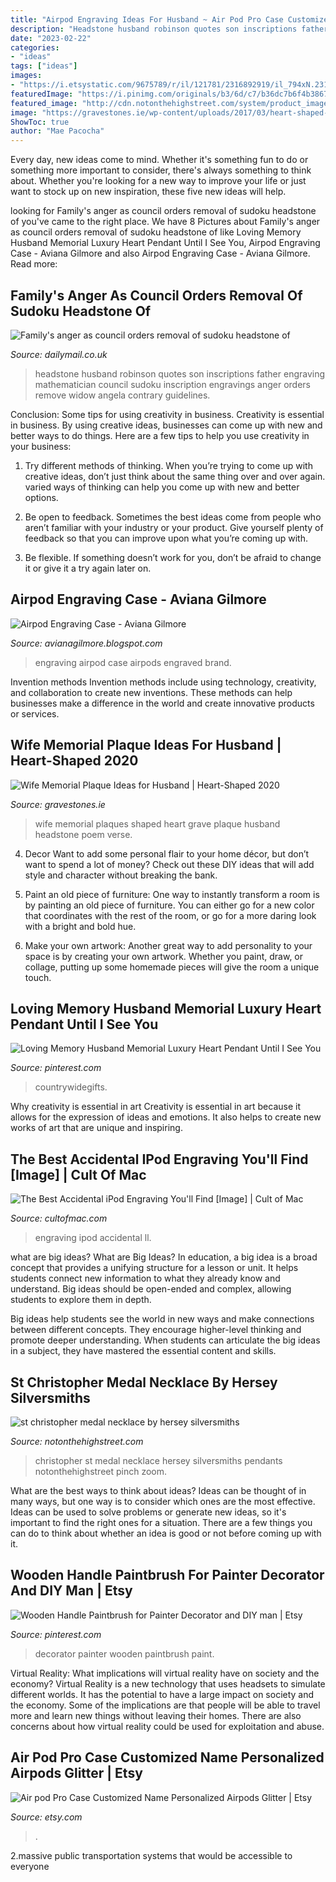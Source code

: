 ```yaml
---
title: "Airpod Engraving Ideas For Husband ~ Air Pod Pro Case Customized Name Personalized Airpods Glitter"
description: "Headstone husband robinson quotes son inscriptions father engraving mathematician council sudoku inscription engravings anger orders remove widow angela contrary guidelines"
date: "2023-02-22"
categories:
- "ideas"
tags: ["ideas"]
images:
- "https://i.etsystatic.com/9675789/r/il/121781/2316892919/il_794xN.2316892919_4cw7.jpg"
featuredImage: "https://i.pinimg.com/originals/b3/6d/c7/b36dc7b6f4b38673fd9769c98329b16a.png"
featured_image: "http://cdn.notonthehighstreet.com/system/product_images/images/000/858/604/original_personalised-st-christopher-medal.jpg"
image: "https://gravestones.ie/wp-content/uploads/2017/03/heart-shaped-wife-grave-plaques.jpg"
ShowToc: true
author: "Mae Pacocha"
---
```



Every day, new ideas come to mind. Whether it's something fun to do or something more important to consider, there's always something to think about. Whether you're looking for a new way to improve your life or just want to stock up on new inspiration, these five new ideas will help.

	

		
looking for Family&#039;s anger as council orders removal of sudoku headstone of you've came to the right place. We have 8 Pictures about Family&#039;s anger as council orders removal of sudoku headstone of like Loving Memory Husband Memorial Luxury Heart Pendant Until I See You, Airpod Engraving Case - Aviana Gilmore and also Airpod Engraving Case - Aviana Gilmore. Read more:
		
    
## Family&#039;s Anger As Council Orders Removal Of Sudoku Headstone Of

<img loading=lazy src="https://i.dailymail.co.uk/i/pix/2013/10/17/article-2465290-18CB941600000578-908_634x423.jpg" onerror="this.onerror=null;this.src='https://tse3.mm.bing.net/th?id=OIP.pgJWZ-ckYfDQWdgxZevl_wHaE8&amp;pid=15.1';" alt="Family&#039;s anger as council orders removal of sudoku headstone of">

_Source: dailymail.co.uk_

>headstone husband robinson quotes son inscriptions father engraving mathematician council sudoku inscription engravings anger orders remove widow angela contrary guidelines. 

	

Conclusion: Some tips for using creativity in business.
Creativity is essential in business. By using creative ideas, businesses can come up with new and better ways to do things. Here are a few tips to help you use creativity in your business:
1. Try different methods of thinking. When you’re trying to come up with creative ideas, don’t just think about the same thing over and over again. varied ways of thinking can help you come up with new and better options.

2. Be open to feedback. Sometimes the best ideas come from people who aren’t familiar with your industry or your product. Give yourself plenty of feedback so that you can improve upon what you’re coming up with.

3. Be flexible. If something doesn’t work for you, don’t be afraid to change it or give it a try again later on.

    
## Airpod Engraving Case - Aviana Gilmore

<img loading=lazy src="https://i0.wp.com/iphoneparadise.com/wp-content/uploads/2019/03/engraved-airpods-has-arrived.jpg?w=1200" onerror="this.onerror=null;this.src='https://tse1.mm.bing.net/th?id=OIP.eopane7TFieAktnOa7R2WgHaJ4&amp;pid=15.1';" alt="Airpod Engraving Case - Aviana Gilmore">

_Source: avianagilmore.blogspot.com_

>engraving airpod case airpods engraved brand. 

	

Invention methods
Invention methods include using technology, creativity, and collaboration to create new inventions. These methods can help businesses make a difference in the world and create innovative products or services.

    
## Wife Memorial Plaque Ideas For Husband | Heart-Shaped 2020

<img loading=lazy src="https://gravestones.ie/wp-content/uploads/2017/03/heart-shaped-wife-grave-plaques.jpg" onerror="this.onerror=null;this.src='https://tse1.mm.bing.net/th?id=OIP.N8xVP-9yANHB7J2qdhLjSgHaHa&amp;pid=15.1';" alt="Wife Memorial Plaque Ideas for Husband | Heart-Shaped 2020">

_Source: gravestones.ie_

>wife memorial plaques shaped heart grave plaque husband headstone poem verse. 

	

4. Decor
Want to add some personal flair to your home décor, but don’t want to spend a lot of money? Check out these DIY ideas that will add style and character without breaking the bank.
1. Paint an old piece of furniture: One way to instantly transform a room is by painting an old piece of furniture. You can either go for a new color that coordinates with the rest of the room, or go for a more daring look with a bright and bold hue.

2. Make your own artwork: Another great way to add personality to your space is by creating your own artwork. Whether you paint, draw, or collage, putting up some homemade pieces will give the room a unique touch.


    
## Loving Memory Husband Memorial Luxury Heart Pendant Until I See You

<img loading=lazy src="https://i.pinimg.com/originals/b3/6d/c7/b36dc7b6f4b38673fd9769c98329b16a.png" onerror="this.onerror=null;this.src='https://tse1.mm.bing.net/th?id=OIP.Vno4Sck6J-8WRFaRLysSAwHaHa&amp;pid=15.1';" alt="Loving Memory Husband Memorial Luxury Heart Pendant Until I See You">

_Source: pinterest.com_

>countrywidegifts. 

	

Why creativity is essential in art
Creativity is essential in art because it allows for the expression of ideas and emotions. It also helps to create new works of art that are unique and inspiring.

    
## The Best Accidental IPod Engraving You&#039;ll Find [Image] | Cult Of Mac

<img loading=lazy src="https://cdn.cultofmac.com/wp-content/uploads/2013/02/ipodengravingings.jpg" onerror="this.onerror=null;this.src='https://tse3.mm.bing.net/th?id=OIP.x6f1UToMEv0hySTKL3yICgHaGg&amp;pid=15.1';" alt="The Best Accidental iPod Engraving You&#039;ll Find [Image] | Cult of Mac">

_Source: cultofmac.com_

>engraving ipod accidental ll. 

	

what are big ideas?
What are Big Ideas?
In education, a big idea is a broad concept that provides a unifying structure for a lesson or unit. It helps students connect new information to what they already know and understand. Big ideas should be open-ended and complex, allowing students to explore them in depth.

Big ideas help students see the world in new ways and make connections between different concepts. They encourage higher-level thinking and promote deeper understanding. When students can articulate the big ideas in a subject, they have mastered the essential content and skills.

    
## St Christopher Medal Necklace By Hersey Silversmiths

<img loading=lazy src="http://cdn.notonthehighstreet.com/system/product_images/images/000/858/604/original_personalised-st-christopher-medal.jpg" onerror="this.onerror=null;this.src='https://tse3.mm.bing.net/th?id=OIP.M_fANj9OjZYbZYXTneC_jQHaHa&amp;pid=15.1';" alt="st christopher medal necklace by hersey silversmiths">

_Source: notonthehighstreet.com_

>christopher st medal necklace hersey silversmiths pendants notonthehighstreet pinch zoom. 

	

What are the best ways to think about ideas?
Ideas can be thought of in many ways, but one way is to consider which ones are the most effective. Ideas can be used to solve problems or generate new ideas, so it's important to find the right ones for a situation. There are a few things you can do to think about whether an idea is good or not before coming up with it.

    
## Wooden Handle Paintbrush For Painter Decorator And DIY Man | Etsy

<img loading=lazy src="https://i.pinimg.com/originals/2c/0f/43/2c0f43da46afc77ffcb2707237f8200b.jpg" onerror="this.onerror=null;this.src='https://tse4.mm.bing.net/th?id=OIP.XdClGFhlUFlQvSF_ZjqTAAHaJ4&amp;pid=15.1';" alt="Wooden Handle Paintbrush for Painter Decorator and DIY man | Etsy">

_Source: pinterest.com_

>decorator painter wooden paintbrush paint. 

	

Virtual Reality: What implications will virtual reality have on society and the economy?
Virtual Reality is a new technology that uses headsets to simulate different worlds. It has the potential to have a large impact on society and the economy. Some of the implications are that people will be able to travel more and learn new things without leaving their homes. There are also concerns about how virtual reality could be used for exploitation and abuse.

    
## Air Pod Pro Case Customized Name Personalized Airpods Glitter | Etsy

<img loading=lazy src="https://i.etsystatic.com/9675789/r/il/121781/2316892919/il_794xN.2316892919_4cw7.jpg" onerror="this.onerror=null;this.src='https://tse3.mm.bing.net/th?id=OIP.KCSZ-m0zm9HfzbHPxtbwXgHaHa&amp;pid=15.1';" alt="Air pod Pro Case Customized Name Personalized Airpods Glitter | Etsy">

_Source: etsy.com_

>. 

	

2.massive public transportation systems that would be accessible to everyone

